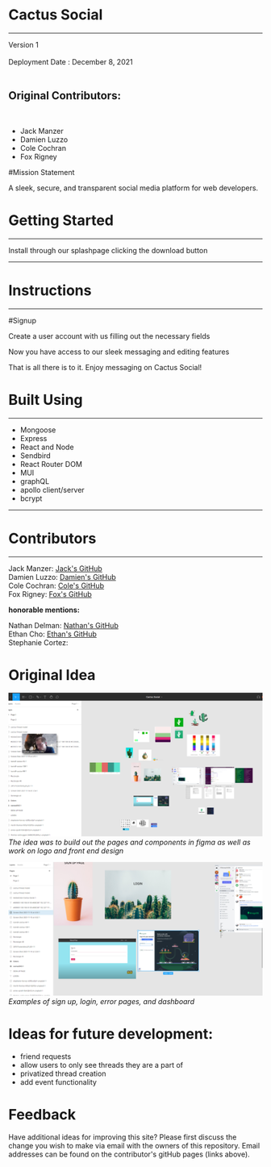 # Cactus Social
---

<!-- link to deployed app -->
Version 1  
<br>
Deployment Date : December 8, 2021  
<br>

## Original Contributors:
<br> 

- Jack Manzer
- Damien Luzzo
- Cole Cochran
- Fox Rigney


#Mission Statement

A sleek, secure, and transparent social media platform for web developers.

# Getting Started
---

Install through our splashpage clicking the download button
<!-- video of splashpage -->
---

# Instructions
---
#Signup

Create a user account with us filling out the necessary fields

<!-- image of usercreation button and usercreation page -->

Now you have access to our sleek messaging and editing features 

<!-- gif of sending or editing a message -->

That is all there is to it. Enjoy messaging on Cactus Social!

# Built Using
---

- Mongoose 
- Express 
- React and Node 
- Sendbird 
- React Router DOM
- MUI
- graphQL
- apollo client/server
- bcrypt

---
# Contributors
---

Jack Manzer: [Jack's GitHub](https://github.com/jackmanzer) <br>
Damien Luzzo: [Damien's GitHub](https://github.com/damienluzzo33)<br>
Cole Cochran: [Cole's GitHub](https://github.com/cole-cochran)<br>
Fox Rigney: [Fox's GitHub](https://github.com/foxrigney)<br>

**honorable mentions:**
<br>

Nathan Delman: [Nathan's GitHub](https://www.example.com)<br>
Ethan Cho: [Ethan's GitHub](https://github.com/echo1826)<br>
Stephanie Cortez:



# Original Idea
<!-- figma 1 -->
![figma model large](figma_1.PNG)
*The idea was to build out the pages and components in figma as well as work on logo and front end design*
<!-- figma 2 -->
![figma model pages](figma_2.PNG)
*Examples of sign up, login, error pages, and dashboard*

# Ideas for future development:
- friend requests
- allow users to only see threads they are a part of 
- privatized thread creation
- add event functionality




# Feedback
Have additional ideas for improving this site? Please first discuss the change you wish to make via email with the owners of this repository. Email addresses can be found on the contributor's gitHub pages (links above).



